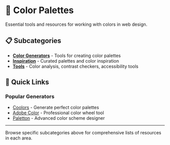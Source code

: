 # 🎨 Color Palettes

Essential tools and resources for working with colors in web design.

## 📋 Subcategories

- **[Color Generators](generators.md)** - Tools for creating color palettes
- **[Inspiration](inspiration.md)** - Curated palettes and color inspiration
- **[Tools](tools.md)** - Color analysis, contrast checkers, accessibility tools

## 🎯 Quick Links

### Popular Generators
- [Coolors](https://coolors.co) - Generate perfect color palettes
- [Adobe Color](https://color.adobe.com) - Professional color wheel tool
- [Paletton](https://paletton.com) - Advanced color scheme designer

---

Browse specific subcategories above for comprehensive lists of resources in each area. 